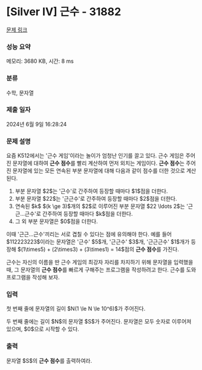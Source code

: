 # [Silver IV] 근수 - 31882 

[문제 링크](https://www.acmicpc.net/problem/31882) 

### 성능 요약

메모리: 3680 KB, 시간: 8 ms

### 분류

수학, 문자열

### 제출 일자

2024년 6월 9일 16:28:24

### 문제 설명

<p>요즘 K512에서는 '근수 게임'이라는 놀이가 엄청난 인기를 끌고 있다. 근수 게임은 주어진 문자열에 대하여 <strong>근수 점수</strong>를 빨리 계산하여 먼저 외치는 게임이다. <strong>근수 점수</strong>는 주어진 문자열에 있는 모든 연속된 부분 문자열에 대해 다음과 같이 점수를 더한 것으로 계산된다.</p>

<ol>
	<li>부분 문자열 $2$는 '근수'로 간주하여 등장할 때마다 $1$점을 더한다.</li>
	<li>부분 문자열 $22$는 '근근수'로 간주하여 등장할 때마다 $2$점을 더한다.</li>
	<li>연속된 $k$ $(k \ge 3)$개의 $2$로 이루어진 부분 문자열 $22 \ldots 2$는 '근근...근수'로 간주하여 등장할 때마다 $k$점을 더한다.</li>
	<li>그 외 부분 문자열은 $0$점을 더한다.</li>
</ol>

<p>이때 '근근...근수'끼리는 서로 겹칠 수 있다는 점에 유의해야 한다. 예를 들어 $112223223$이라는 문자열은 '근수' $5$개, '근근수' $3$개, '근근근수' $1$개가 등장해 $(1\times5) + (2\times3) + (3\times1) = 14$점의 <strong>근수 점수</strong>를 가진다.</p>

<p>근수는 자신의 이름을 딴 근수 게임의 최강자 자리를 차지하기 위해 문자열을 입력했을 때, 그 문자열의 <strong>근수 점수</strong>를 빠르게 구해주는 프로그램을 작성하려고 한다. 근수를 도와 프로그램을 작성해 보자.</p>

### 입력 

 <p>첫 번째 줄에 문자열의 길이 $N(1 \le N \le 10^6)$가 주어진다.</p>

<p>두 번째 줄에는 길이 $N$의 문자열 $S$가 주어진다. 문자열은 모두 숫자로 이루어져 있으며, $0$으로 시작할 수 있다.</p>

### 출력 

 <p>문자열 $S$의 <strong>근수 점수</strong>를 출력하여라.</p>

